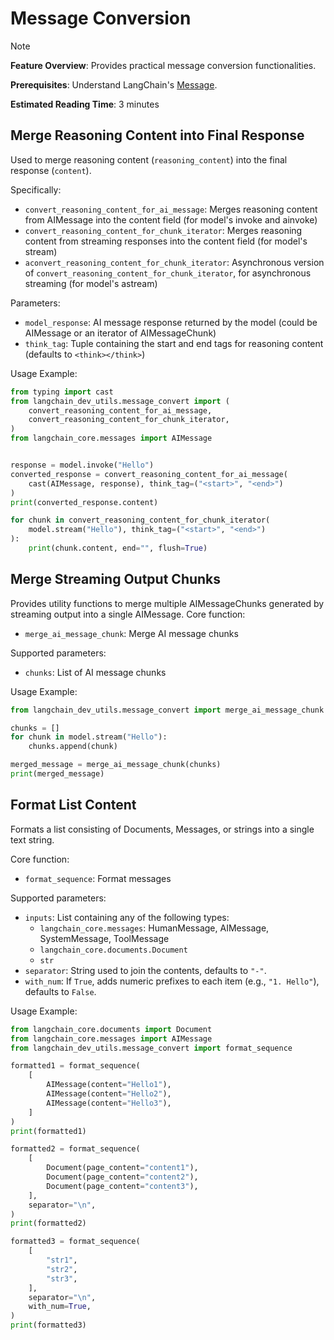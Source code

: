# Message Conversion

> [!NOTE]
>
> **Feature Overview**: Provides practical message conversion functionalities.
>
> **Prerequisites**: Understand LangChain's [Message](https://docs.langchain.com/oss/python/langchain/messages).
>
> **Estimated Reading Time**: 3 minutes

## Merge Reasoning Content into Final Response

Used to merge reasoning content (`reasoning_content`) into the final response (`content`).

Specifically:

- `convert_reasoning_content_for_ai_message`: Merges reasoning content from AIMessage into the content field (for model's invoke and ainvoke)
- `convert_reasoning_content_for_chunk_iterator`: Merges reasoning content from streaming responses into the content field (for model's stream)
- `aconvert_reasoning_content_for_chunk_iterator`: Asynchronous version of `convert_reasoning_content_for_chunk_iterator`, for asynchronous streaming (for model's astream)

Parameters:

- `model_response`: AI message response returned by the model (could be AIMessage or an iterator of AIMessageChunk)
- `think_tag`: Tuple containing the start and end tags for reasoning content (defaults to `<think></think>`)

Usage Example:

```python
from typing import cast
from langchain_dev_utils.message_convert import (
    convert_reasoning_content_for_ai_message,
    convert_reasoning_content_for_chunk_iterator,
)
from langchain_core.messages import AIMessage


response = model.invoke("Hello")
converted_response = convert_reasoning_content_for_ai_message(
    cast(AIMessage, response), think_tag=("<start>", "<end>")
)
print(converted_response.content)

for chunk in convert_reasoning_content_for_chunk_iterator(
    model.stream("Hello"), think_tag=("<start>", "<end>")
):
    print(chunk.content, end="", flush=True)
```

## Merge Streaming Output Chunks

Provides utility functions to merge multiple AIMessageChunks generated by streaming output into a single AIMessage.
Core function:

- `merge_ai_message_chunk`: Merge AI message chunks

Supported parameters:

- `chunks`: List of AI message chunks

Usage Example:

```python
from langchain_dev_utils.message_convert import merge_ai_message_chunk

chunks = []
for chunk in model.stream("Hello"):
    chunks.append(chunk)

merged_message = merge_ai_message_chunk(chunks)
print(merged_message)
```

## Format List Content

Formats a list consisting of Documents, Messages, or strings into a single text string.

Core function:

- `format_sequence`: Format messages

Supported parameters:

- `inputs`: List containing any of the following types:
  - `langchain_core.messages`: HumanMessage, AIMessage, SystemMessage, ToolMessage
  - `langchain_core.documents.Document`
  - `str`
- `separator`: String used to join the contents, defaults to `"-"`.
- `with_num`: If `True`, adds numeric prefixes to each item (e.g., `"1. Hello"`), defaults to `False`.

Usage Example:

```python
from langchain_core.documents import Document
from langchain_core.messages import AIMessage
from langchain_dev_utils.message_convert import format_sequence

formatted1 = format_sequence(
    [
        AIMessage(content="Hello1"),
        AIMessage(content="Hello2"),
        AIMessage(content="Hello3"),
    ]
)
print(formatted1)

formatted2 = format_sequence(
    [
        Document(page_content="content1"),
        Document(page_content="content2"),
        Document(page_content="content3"),
    ],
    separator="\n",
)
print(formatted2)

formatted3 = format_sequence(
    [
        "str1",
        "str2",
        "str3",
    ],
    separator="\n",
    with_num=True,
)
print(formatted3)
```
